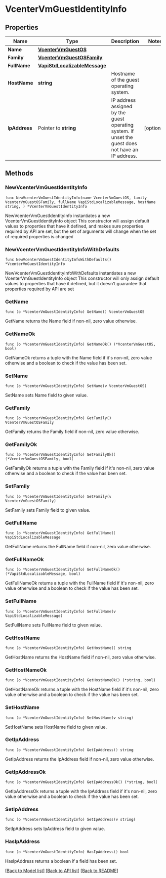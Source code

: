 # VcenterVmGuestIdentityInfo

## Properties

Name | Type | Description | Notes
------------ | ------------- | ------------- | -------------
**Name** | [**VcenterVmGuestOS**](VcenterVmGuestOS.md) |  | 
**Family** | [**VcenterVmGuestOSFamily**](VcenterVmGuestOSFamily.md) |  | 
**FullName** | [**VapiStdLocalizableMessage**](VapiStdLocalizableMessage.md) |  | 
**HostName** | **string** | Hostname of the guest operating system. | 
**IpAddress** | Pointer to **string** | IP address assigned by the guest operating system. If unset the guest does not have an IP address. | [optional] 

## Methods

### NewVcenterVmGuestIdentityInfo

`func NewVcenterVmGuestIdentityInfo(name VcenterVmGuestOS, family VcenterVmGuestOSFamily, fullName VapiStdLocalizableMessage, hostName string, ) *VcenterVmGuestIdentityInfo`

NewVcenterVmGuestIdentityInfo instantiates a new VcenterVmGuestIdentityInfo object
This constructor will assign default values to properties that have it defined,
and makes sure properties required by API are set, but the set of arguments
will change when the set of required properties is changed

### NewVcenterVmGuestIdentityInfoWithDefaults

`func NewVcenterVmGuestIdentityInfoWithDefaults() *VcenterVmGuestIdentityInfo`

NewVcenterVmGuestIdentityInfoWithDefaults instantiates a new VcenterVmGuestIdentityInfo object
This constructor will only assign default values to properties that have it defined,
but it doesn't guarantee that properties required by API are set

### GetName

`func (o *VcenterVmGuestIdentityInfo) GetName() VcenterVmGuestOS`

GetName returns the Name field if non-nil, zero value otherwise.

### GetNameOk

`func (o *VcenterVmGuestIdentityInfo) GetNameOk() (*VcenterVmGuestOS, bool)`

GetNameOk returns a tuple with the Name field if it's non-nil, zero value otherwise
and a boolean to check if the value has been set.

### SetName

`func (o *VcenterVmGuestIdentityInfo) SetName(v VcenterVmGuestOS)`

SetName sets Name field to given value.


### GetFamily

`func (o *VcenterVmGuestIdentityInfo) GetFamily() VcenterVmGuestOSFamily`

GetFamily returns the Family field if non-nil, zero value otherwise.

### GetFamilyOk

`func (o *VcenterVmGuestIdentityInfo) GetFamilyOk() (*VcenterVmGuestOSFamily, bool)`

GetFamilyOk returns a tuple with the Family field if it's non-nil, zero value otherwise
and a boolean to check if the value has been set.

### SetFamily

`func (o *VcenterVmGuestIdentityInfo) SetFamily(v VcenterVmGuestOSFamily)`

SetFamily sets Family field to given value.


### GetFullName

`func (o *VcenterVmGuestIdentityInfo) GetFullName() VapiStdLocalizableMessage`

GetFullName returns the FullName field if non-nil, zero value otherwise.

### GetFullNameOk

`func (o *VcenterVmGuestIdentityInfo) GetFullNameOk() (*VapiStdLocalizableMessage, bool)`

GetFullNameOk returns a tuple with the FullName field if it's non-nil, zero value otherwise
and a boolean to check if the value has been set.

### SetFullName

`func (o *VcenterVmGuestIdentityInfo) SetFullName(v VapiStdLocalizableMessage)`

SetFullName sets FullName field to given value.


### GetHostName

`func (o *VcenterVmGuestIdentityInfo) GetHostName() string`

GetHostName returns the HostName field if non-nil, zero value otherwise.

### GetHostNameOk

`func (o *VcenterVmGuestIdentityInfo) GetHostNameOk() (*string, bool)`

GetHostNameOk returns a tuple with the HostName field if it's non-nil, zero value otherwise
and a boolean to check if the value has been set.

### SetHostName

`func (o *VcenterVmGuestIdentityInfo) SetHostName(v string)`

SetHostName sets HostName field to given value.


### GetIpAddress

`func (o *VcenterVmGuestIdentityInfo) GetIpAddress() string`

GetIpAddress returns the IpAddress field if non-nil, zero value otherwise.

### GetIpAddressOk

`func (o *VcenterVmGuestIdentityInfo) GetIpAddressOk() (*string, bool)`

GetIpAddressOk returns a tuple with the IpAddress field if it's non-nil, zero value otherwise
and a boolean to check if the value has been set.

### SetIpAddress

`func (o *VcenterVmGuestIdentityInfo) SetIpAddress(v string)`

SetIpAddress sets IpAddress field to given value.

### HasIpAddress

`func (o *VcenterVmGuestIdentityInfo) HasIpAddress() bool`

HasIpAddress returns a boolean if a field has been set.


[[Back to Model list]](../README.md#documentation-for-models) [[Back to API list]](../README.md#documentation-for-api-endpoints) [[Back to README]](../README.md)


